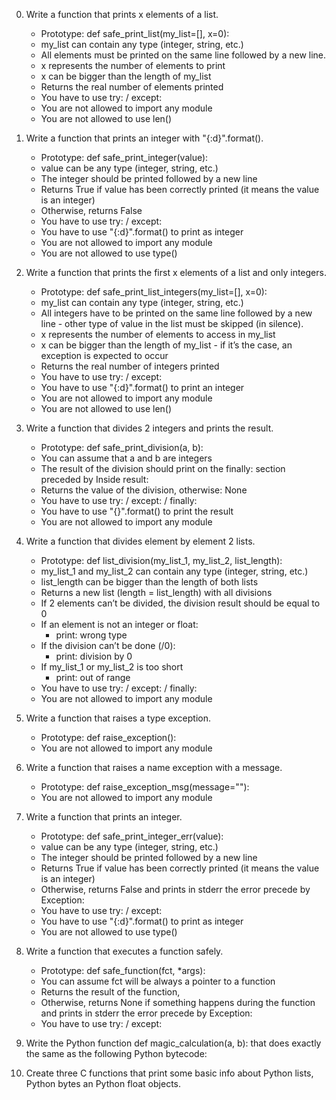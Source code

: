 0. Write a function that prints x elements of a list.
	* Prototype: def safe_print_list(my_list=[], x=0):
	* my_list can contain any type (integer, string, etc.)
	* All elements must be printed on the same line followed by a new line.
	* x represents the number of elements to print
	* x can be bigger than the length of my_list
	* Returns the real number of elements printed
	* You have to use try: / except:
	* You are not allowed to import any module
	* You are not allowed to use len()

1. Write a function that prints an integer with "{:d}".format().

	* Prototype: def safe_print_integer(value):
	* value can be any type (integer, string, etc.)
	* The integer should be printed followed by a new line
	* Returns True if value has been correctly printed (it means the value is an integer)
	* Otherwise, returns False
	* You have to use try: / except:
	* You have to use "{:d}".format() to print as integer
	* You are not allowed to import any module
	* You are not allowed to use type()
2. Write a function that prints the first x elements of a list and only integers.

	* Prototype: def safe_print_list_integers(my_list=[], x=0):
	* my_list can contain any type (integer, string, etc.)
	* All integers have to be printed on the same line followed by a new line - other type of value in the list must be skipped (in silence).
	* x represents the number of elements to access in my_list
	* x can be bigger than the length of my_list - if it’s the case, an exception is expected to occur
	* Returns the real number of integers printed
	* You have to use try: / except:
	* You have to use "{:d}".format() to print an integer
	* You are not allowed to import any module
	* You are not allowed to use len() 
3. Write a function that divides 2 integers and prints the result.

	* Prototype: def safe_print_division(a, b):
	* You can assume that a and b are integers
	* The result of the division should print on the finally: section preceded by Inside result:
	* Returns the value of the division, otherwise: None
	* You have to use try: / except: / finally:
	* You have to use "{}".format() to print the result
	* You are not allowed to import any module
4. Write a function that divides element by element 2 lists.

	* Prototype: def list_division(my_list_1, my_list_2, list_length):
	* my_list_1 and my_list_2 can contain any type (integer, string, etc.)
	* list_length can be bigger than the length of both lists
	* Returns a new list (length = list_length) with all divisions
	* If 2 elements can’t be divided, the division result should be equal to 0
	* If an element is not an integer or float:
		* print: wrong type
	* If the division can’t be done (/0):
		* print: division by 0
	* If my_list_1 or my_list_2 is too short
		* print: out of range
	* You have to use try: / except: / finally:
	* You are not allowed to import any module
5. Write a function that raises a type exception.

	* Prototype: def raise_exception():
	* You are not allowed to import any module
6. Write a function that raises a name exception with a message.

	* Prototype: def raise_exception_msg(message=""):
	* You are not allowed to import any module

7. Write a function that prints an integer.

	* Prototype: def safe_print_integer_err(value):
	* value can be any type (integer, string, etc.)
	* The integer should be printed followed by a new line
	* Returns True if value has been correctly printed (it means the value is an integer)
	* Otherwise, returns False and prints in stderr the error precede by Exception:
	* You have to use try: / except:
	* You have to use "{:d}".format() to print as integer
	* You are not allowed to use type()
8. Write a function that executes a function safely.

	* Prototype: def safe_function(fct, *args):
	* You can assume fct will be always a pointer to a function
	* Returns the result of the function,
	* Otherwise, returns None if something happens during the function and prints in stderr the error precede by Exception:
	* You have to use try: / except:
9. Write the Python function def magic_calculation(a, b): that does exactly the same as the following Python bytecode:
10. Create three C functions that print some basic info about Python lists, Python bytes an Python float objects.

